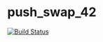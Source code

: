 push_swap_42
============
[![Build Status](https://travis-ci.org/Vallium/push_swap_42.svg)](https://travis-ci.org/Vallium/push_swap_42)
